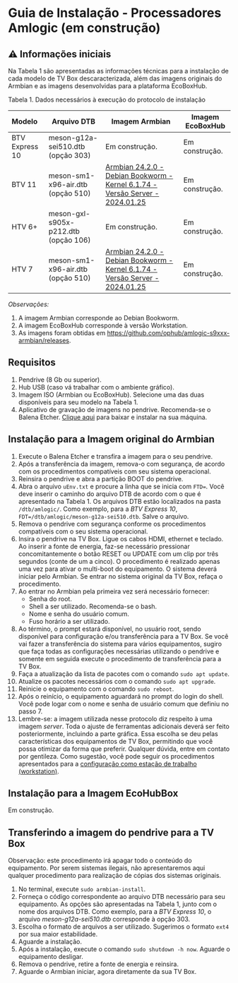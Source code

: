 # Guia de Instalação - Processadores Amlogic (em construção)

## ⚠️ Informações iniciais

Na Tabela 1 são apresentadas as informações técnicas para a instalação de cada modelo de TV Box descaracterizada, além das imagens originais do Armbian e as imagens desenvolvidas para a plataforma EcoBoxHub.

Tabela 1. Dados necessários à execução do protocolo de instalação

| Modelo         | Arquivo DTB                          | Imagem Armbian                                               | Imagem EcoBoxHub |
| :------------- | ------------------------------------ | ------------------------------------------------------------ | ---------------- |
| BTV Express 10 | meson-g12a-sei510.dtb (opção 303)    | Em construção.                                               | Em construção.   |
| BTV 11         | meson-sm1-x96-air.dtb (opção 510)    | [Armbian 24.2.0 - Debian Bookworm - Kernel 6.1.74 - Versão Server - 2024.01.25](https://drive.google.com/file/d/1gY52OXq8zVdpLazQ7xd9gcl4zHdtOirl/view?usp=sharing) | Em construção.   |
| HTV 6+         | meson-gxl-s905x-p212.dtb (opção 106) | Em construção.                                               | Em construção.   |
| HTV 7          | meson-sm1-x96-air.dtb (opção 510)    | [Armbian 24.2.0 - Debian Bookworm - Kernel 6.1.74 - Versão Server - 2024.01.25](https://drive.google.com/file/d/1gY52OXq8zVdpLazQ7xd9gcl4zHdtOirl/view?usp=sharing) | Em construção.   |

*Observações:*

1. A imagem Armbian corresponde ao Debian Bookworm.
2. A imagem EcoBoxHub corresponde à versão Workstation.
3. As imagens foram obtidas em https://github.com/ophub/amlogic-s9xxx-armbian/releases.

## Requisitos

1. Pendrive (8 Gb ou superior).
2. Hub USB (caso vá trabalhar com o ambiente gráfico).
3. Imagem ISO (Armbian ou EcoBoxHub). Selecione uma das duas disponíveis para seu modelo na Tabela 1.
4. Aplicativo de gravação de imagens no pendrive. Recomenda-se o Balena Etcher. [Clique aqui](https://www.balena.io/etcher/) para baixar e instalar na sua máquina.

## Instalação para a Imagem original do Armbian

1. Execute o Balena Etcher e transfira a imagem para o seu pendrive. 
2. Após a transferência da imagem, remova-o com segurança, de acordo com os procedimentos compatíveis com seu sistema operacional.
3. Reinsira o pendrive e abra a partição BOOT do pendrive.
4. Abra o arquivo `uEnv.txt` e procure a linha que se inicia com `FTD=`. Você deve inserir o caminho do arquivo DTB de acordo com o que é apresentado na Tabela 1. Os arquivos DTB estão localizados na pasta `/dtb/amlogic/`. Como exemplo, para a *BTV Express 10*, `FDT=/dtb/amlogic/meson-g12a-sei510.dtb`. Salve o arquivo.
5. Remova o pendrive com segurança conforme os procedimentos compatíveis com o seu sistema operacional.
6. Insira o pendrive na TV Box. Ligue os cabos HDMI, ethernet e teclado. Ao inserir a fonte de energia, faz-se necessário pressionar concomitantemente o botão RESET ou UPDATE com um clip por três segundos (conte de um a cinco). O procedimento é realizado apenas uma vez para ativar o multi-boot do equipamento. O sistema deverá iniciar pelo Armbian. Se entrar no sistema original da TV Box, refaça o procedimento.
7. Ao entrar no Armbian pela primeira vez será necessário fornecer:
   - Senha do root.
   - Shell a ser utilizado. Recomenda-se o bash.
   - Nome e senha do usuário comum.
   - Fuso horário a ser utilizado.
8. Ao término, o prompt estará disponível, no usuário root, sendo disponível para configuração e/ou transferência para a TV Box. Se você vai fazer a transferência do sistema para vários equipamentos, sugiro que faça todas as configurações necessárias utilizando o pendrive e somente em seguida execute o procedimento de transferência para a TV Box.
9. Faça a atualização da lista de pacotes com o comando `sudo apt update`.
10. Atualize os pacotes necessários com o comando `sudo apt upgrade`.
11. Reinicie o equipamento com o comando `sudo reboot`.
12. Após o reinício, o equipamento aguardará no prompt do login do shell. Você pode logar com o nome e senha de usuário comum que definiu no passo 7.
13. Lembre-se: a imagem utilizada nesse protocolo diz respeito à uma imagem *server*. Toda o ajuste de ferramentas adicionais deverá ser feito posteriormente, incluindo a parte gráfica. Essa escolha se deu pelas características dos equipamentos de TV Box, permitindo que você possa otimizar da forma que preferir. Qualquer dúvida, entre em contato por gentileza. Como sugestão, você pode seguir os procedimentos apresentados para a [configuração como estação de trabalho (workstation)](https://github.com/lnrddev/tvbox/blob/main/documentacao/workstation.md).

## Instalação para a Imagem EcoHubBox

Em construção.

## Transferindo a imagem do pendrive para a TV Box

Observação: este procedimento irá apagar todo o conteúdo do equipamento. Por serem sistemas ilegais, não apresentaremos aqui qualquer procedimento para realização de cópias dos sistemas originais.

1. No terminal, execute `sudo armbian-install`.
2. Forneça o código correspondente ao arquivo DTB necessário para seu equipamento. As opções são apresentadas na Tabela 1, junto com o nome dos arquivos DTB. Como exemplo, para a *BTV Express 10*, o arquivo *meson-g12a-sei510.dtb* corresponde à opção 303.
3. Escolha o formato de arquivos a ser utilizado. Sugerimos o formato `ext4` por sua maior estabilidade.
4. Aguarde a instalação.
5. Após a instalação, execute o comando `sudo shutdown -h now`. Aguarde o equipamento desligar.
6. Remova o pendrive, retire a fonte de energia e reinsira.
7. Aguarde o Armbian iniciar, agora diretamente da sua TV Box.
